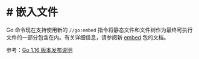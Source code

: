 # # 嵌入文件

Go 命令现在支持使用新的 `//go:embed` 指令将静态文件和文件树作为最终可执行文件的一部分包含在内。有关详细信息，请参阅新 [embed](https://tip.golang.org/pkg/embed/) 包的文档。

参考：[Go 1.16 版本发布说明](https://tip.golang.org/doc/go1.16#embed)
